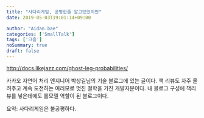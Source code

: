 ```yaml
---
title: "사다리게임, 공평한줄 알고있었지만"
date: 2019-05-03T19:01:14+09:00

author: "Aidan.bae"
categories: ['SmallTalk']
tags: ['크흠']
noSummary: true
draft: false
---
```


http://docs.likejazz.com/ghost-leg-probabilities/

카카오 자연어 처리 엔지니어 박상길님의 기술 블로그에 있는 글이다.
책 리뷰도 자주 올려주고 계속 도전하는 여러모로 멋진 철학을 가진 개발자분이다. 내 블로그 구성에 책리뷰를 넣은데에도 롤모델 역할이 된 블로그이다.

요약: 사다리게임은 불공평하다.